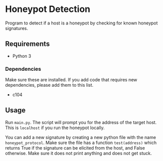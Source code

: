 # Honeypot Detection

Program to detect if a host is a honeypot by checking for known honeypot signatures.

## Requirements

- Python 3

### Dependencies

Make sure these are installed. If you add code that requires new dependencies, please add them to this list. 

- c104 



## Usage

Run `main.py`. The script will prompt you for the address of the target host. This is `localhost` if you run the honeypot locally.

You can add a new signature by creating a new python file with the name `honeypot_protocol`. Make sure the file has a function `test(address)` which returns True if the signature can be elicited from the host, and False otherwise. Make sure it does not print anything and does not get stuck.

